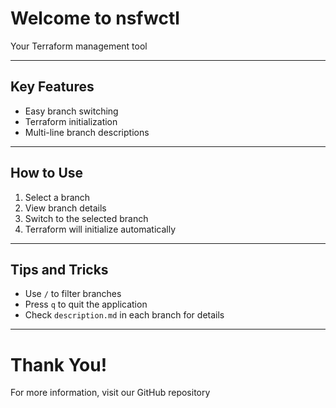 # Welcome to nsfwctl

Your Terraform management tool

---

## Key Features

- Easy branch switching
- Terraform initialization
- Multi-line branch descriptions

---

## How to Use

1. Select a branch
2. View branch details
3. Switch to the selected branch
4. Terraform will initialize automatically

---

## Tips and Tricks

- Use `/` to filter branches
- Press `q` to quit the application
- Check `description.md` in each branch for details

---

# Thank You!

For more information, visit our GitHub repository